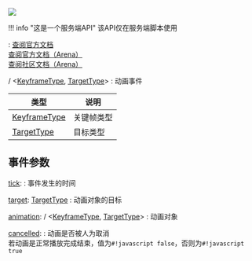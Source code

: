 <a href="https://github.com/qndm"><img src="https://img.shields.io/badge/%E8%B4%A1%E7%8C%AE%E8%80%85-qndm-blue"></img></a>

!!! info "这是一个服务端API"
    该API仅在服务端脚本使用

:   [查阅官方文档](https://box3.yuque.com/org-wiki-box3-ev7rl4/guide/mabkcp1ok692vsqb)  
    [查阅官方文档（Arena）](https://box3.yuque.com/staff-khn556/wupvz3/oeb04fye24vyeicg)  
    [查阅社区文档（Arena）](https://www.yuque.com/box3lab/api/crd9b8smvgh8s0ek#anWjP)

[](Box3AnimationEvent) / [](GameAnimationEvent)<[KeyframeType](typeArg), [TargetType](typeArg)>
:   动画事件

| 类型 | 说明 |
| - | - |
| [KeyframeType](typeArg) | 关键帧类型 |
| [TargetType](typeArg) | 目标类型 |


## 事件参数
[tick](property): [](number)
:   事件发生的时间

[target](property): [TargetType]()
:   动画对象的目标

[animation](property): [](Box3Animation) / [](GameAnimation)<[KeyframeType](typeArg), [TargetType](typeArg)>
:   动画对象

[cancelled](property): [](number)
:   动画是否被人为取消  
    若动画是正常播放完成结束，值为`#!javascript false`，否则为`#!javascript true`
